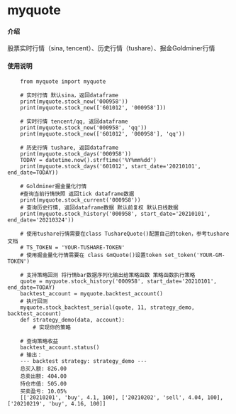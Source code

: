 # myquote

#### 介绍
股票实时行情（sina, tencent）、历史行情（tushare）、掘金Goldminer行情

#### 使用说明

        from myquote import myquote

        # 实时行情 默认sina，返回dataframe
        print(myquote.stock_now('000958'))
        print(myquote.stock_now(['601012', '000958']))

        # 实时行情 tencent/qq, 返回dataframe
        print(myquote.stock_now('000958', 'qq'))
        print(myquote.stock_now(['601012', '000958'], 'qq'))

        # 历史行情 tushare, 返回dataframe
        print(myquote.stock_days('000958'))
        TODAY = datetime.now().strftime('%Y%mm%dd')
        print(myquote.stock_days('601012', start_date='20210101', end_date=TODAY))

        # Goldminer掘金量化行情
        #查询当前行情快照 返回tick dataframe数据
        print(myquote.stock_current('000958'))
        # 查询历史行情, 返回dataframe数据 默认前复权 默认日线数据
        print(myquote.stock_history('000958', start_date='20210101', end_date='20210324'))

        # 使用tushare行情需要在class TushareQuote()配置自己的token，参考tushare文档
        # TS_TOKEN = 'YOUR-TUSHARE-TOKEN'
        # 使用掘金量化行情需要在 class GmQuote()设置token set_token('YOUR-GM-TOKEN')

        # 支持策略回测 将行情bar数据序列化输出给策略函数 策略函数执行策略
        quote = myquote.stock_history('000958', start_date='20210101', end_date=TODAY)
        backtest_account = myquote.backtest_account()
        # 执行回测
        myquote.stock_backtest_serial(quote, 11, strategy_demo, backtest_account)
        def strategy_demo(data, account):
            # 实现你的策略

        # 查询策略收益
        backtest_account.status()
        # 输出：
        --- backtest strategy: strategy_demo ---
        总买入额: 826.00
        总卖出额: 404.00
        持仓市值: 505.00
        买卖盈亏: 10.05%
        [['20210201', 'buy', 4.1, 100], ['20210202', 'sell', 4.04, 100], ['20210219', 'buy', 4.16, 100]]
